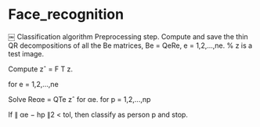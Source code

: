 # Face_recognition
￼
Classification algorithm
Preprocessing step. 
Compute and save the thin QR decompositions of all the
Be matrices, 
Be = QeRe, e = 1,2,...,ne. % z is a test image.

Compute zˆ = F T z.

for e = 1,2,...,ne

Solve Reαe = QTe zˆ for αe. for p = 1,2,...,np

If ∥ αe − hp ∥2 < tol, then classify as person p and stop.
